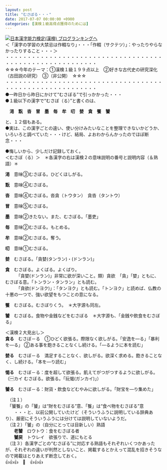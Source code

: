 ```yaml
---
layout: post
title: "むさぼる・・・"
date: 2017-07-07 00:00:00 +0900
categories: [漢検１級高得点獲得のためには]
---
```


[![](/syuusyuu9701/assets/images/むさぼる・・・-br_c_3028_1.gif)](http://blog.with2.net/link.php?1659096:3028 "日本漢字能力検定(漢検) ブログランキングへ")[日本漢字能力検定(漢検) ブログランキングへ](http://blog.with2.net/link.php?1659096:3028)  
＜「漢字の学習の大禁忌は作輟なり」・・・「作輟（サクテツ）」：やったりやらなかったりすること・・・＞  
・・・・・・・・・・・・・・・・・・・・・・・・・・・・・・・・・・・・・・・・・・・・・・・・・・・・・・・・・  
☆☆☆今年のテーマ：①漢検１級１９９点以上　②好きな古代史の研究深化（古田説の研究）　③（非公開）　☆☆☆　　  
・・・・・・・・・・・・・・・・・・・・・・・・・・・・・・・・・・・・・・・・・・・・・・・・・・・・・・・・・  
●一昨日から昨日にかけて“むさぼる”で引っかかった・・・  
●１級以下の漢字で“むさぼ（る）”と書くのは、  
  
　**渇　翫　沓　冒　墨　毎　牟　叨　婪　貪　餮　饕**  
  
と、１２個もある。  
●実は、この漢字ごとの違い、使い分けみたいなことを整理できないかどうか、いろいろと調べていた・・・けど、結局、よおわからんかったのでほぼ断念・・・  
  
●悔しいから、少しだけ記録しておく。  
＜むさぼ（る）＞　＊各漢字の右は漢検２の意味説明の番号と説明内容（＆熟語）＊  
  
**渇**　意味③むさぼる。ひどくほしがる。  
  
**翫**　意味④むさぼる。  
  
**沓**　意味④むさぼる。沓貪（トウタン）　貪沓（タントウ）  
  
**冒**　意味⑤むさぼる。  
  
**墨**　意味②きたない。また、むさぼる。「墨吏」　　  
  
**毎**　意味②むさぼる。もとめる。  
  
**牟**　意味②むさぼる。奪う。  
  
**叨**　意味①むさぼる。  
  
**婪**　むさぼる。「貪婪(タンラン)・(ドンラン)」  
  
**貪**　むさぼる。よくばる。よくばり。  
　　　「貪婪(ドンラン)」非常に欲が深いこと。類）貪欲　「貪」「婪」ともに、むさぼる意。「トンラン・タンラン」とも読む。  
　　　「貪欲(ドンヨク)」：「タンヨク」とも読む。「トンヨク」と読めば、仏教の十悪の一つで、強い欲望をもつことの意になる。  
  
**餮**　むさぼる。むさぼりくう。　＊大字源も同左。  
  
**饕**　むさぼる。食物や金銭などをむさぼる　＊大字源も、「金銭や飲食をむさぼる」  
  
  
＜漢検２大見出し＞  
**貪る**　むさぼ－る　①ひどく欲張る。際限なく欲しがる。「安逸を―る」「暴利を―る」 ②ある事を飽きることなくし続ける。「―るように本を読む」  
  
**婪る**　むさぼ－る　満足することなく、欲しがる。欲深く求める。飽きることなく、し続ける。「本を―り読む」  
  
**愒る**　むさぼ－る：度を超して欲張る。飢えてがつがつするように欲しがる。　（🈩カイ むさぼる。欲張る。「玩愒(ガンカイ)」）  
  
**饕る**　むさぼ－る：財貨・飲食などむやみに欲しがる。「財宝を―り集めた」　　  
  
　（注１）  
　「饕餮」の「饕」は“財をむさぼる”意、「餮」は“食べ物をむさぼる”意  
　　・・・と、以前公開していたけど（そういうふうに説明している辞典あり）、厳密にそういうふうには分けては説明していないようだ。  
　（注２）「饕」の（自分にとっては目新しい）熟語  
　　**老饕**　ロウトウ：食をむさぼる者  
　　**饕戻**　トウレイ　欲張りで、道にもとる  
　（注３）各漢字ごとの“むさぼる”に対応する熟語もそれぞれいくつかあったが、それぞれの違いが判然としないこと、掲載するとかえって混乱を招きそうなので掲載はとりあえず断念しておく。  
👍👍👍　🐔　👍👍👍